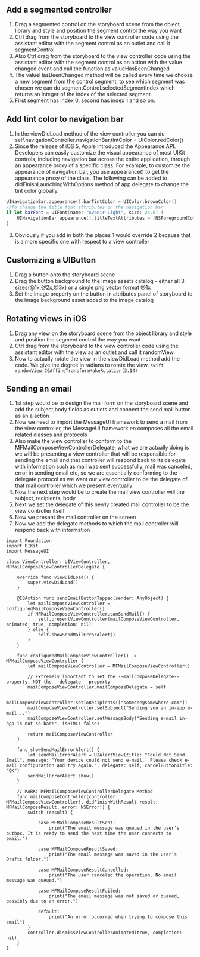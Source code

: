 ## Add a segmented controller

1. Drag a segmented control on the storyboard scene from the object library and style and position the segment control the way you want
2. Ctrl drag from the storyboard to the view controller code using the assistant editor with the segment control as an outlet and call it segmentControl
3. Also Ctrl drag from the storyboard to the view controller code using the assistant editor with the segment control as an action with the value changed event and call the function as valueHasBeenChanged
4. The valueHasBeenChanged method will be called every time we choose a new segment from the control segment, to see which segment was chosen we can do segmentControl.selectedSegmentIndex which returns an integer of the index of the selected segment.
5. First segment has index 0, second has index 1 and so on.

## Add tint color to navigation bar

1. In the viewDidLoad method of the view controller you can do self.navigationController.navigationBar.tintColor = UIColor.redColor()
2. Since the release of iOS 5, Apple introduced the Appearance API. Developers can easily customize the visual appearance of most UIKit controls, including navigation bar across the entire application, through an appearance proxy of a specific class. For example, to customize the appearance of navigation bar, you use appearance() to get the appearance proxy of the class. The following can be added to didFinishLaunchingWithOptions method of app delegate to change the tint color globally.
```swift 
UINavigationBar.appearance().barTintColor = UIColor.brownColor()
//To change the title font attributes on the navigation bar
if let barFont = UIFont(name: "Avenir-Light", size: 24.0) {
    UINavigationBar.appearance().titleTextAttributes = [NSForegroundColorAttributeName:UIColor.whiteColor(), NSFontAttributeName:barFont]
}
```
3. Obviously if you add in both the places 1 would override 2 because that is a more specific one with respect to a view controller

## Customizing a UIButton

1. Drag a button onto the storyboard scene
2. Drag the button background to the image assets catalog - either all 3 sizes(@1x,@2x,@3x) or a single png vector format @1x
3. Set the image property on the button in attributes panel of storyboard to the image background asset added to the image catalog


## Rotating views in iOS
1. Drag any view on the storyboard scene from the object library and style and position the segment control the way you want
2. Ctrl drag from the storyboard to the view controller code using the assistant editor with the view as an outlet and call it randomView
3. Now to actually rotate the view in the viewDidLoad method add the code. We give the degree in radians to rotate the view.
```swift randomView.CGAffineTransformMakeRotation(3.14) ```

## Sending an email
1. 1st step would be to design the mail form on the storyboard scene and add the subject,body fields as outlets and connect the send mail button as an a action
2. Now we need to import the MessageUI framework to send a mail from the view controller, the MessageUI framework en composes all the email related classes and protocols
3. Also make the view controller to conform to the MFMailComposeViewControllerDelegate, what we are actually doing is we will be presenting a view controller that will be responsible for sending the email and that controller will respond back to its delegate with information such as mail was sent successfully, mail was canceled, error in sending email etc, so we are essentially conforming to the delegate protocol as we want our view controller to be the delegate of that mail controller which we present eventually
4. Now the next step would be to create the mail view controller will the subject, recipients, body
5. Next we set the delegate of this newly created mail controller to be the view controller itself
6. Now we present the mail controller on the screen
7. Now we add the delegate methods to which the mail controller will respond back with information
```
import Foundation
import UIKit
import MessageUI
 
class ViewController: UIViewController, MFMailComposeViewControllerDelegate {
    
    override func viewDidLoad() {
        super.viewDidLoad()
    }
    
    @IBAction func sendEmailButtonTapped(sender: AnyObject) {
        let mailComposeViewController = configuredMailComposeViewController()
        if MFMailComposeViewController.canSendMail() {
            self.presentViewController(mailComposeViewController, animated: true, completion: nil)
        } else {
            self.showSendMailErrorAlert()
        }
    }
    
    func configuredMailComposeViewController() -> MFMailComposeViewController {
        let mailComposeViewController = MFMailComposeViewController()

        // Extremely important to set the --mailComposeDelegate-- property, NOT the --delegate-- property
        mailComposeViewController.mailComposeDelegate = self 
        
        mailComposeViewController.setToRecipients(["someone@somewhere.com"])
        mailComposeViewController.setSubject("Sending you an in-app e-mail...")
        mailComposeViewController.setMessageBody("Sending e-mail in-app is not so bad!", isHTML: false)
        
        return mailComposeViewController
    }
    
    func showSendMailErrorAlert() {
        let sendMailErrorAlert = UIAlertView(title: "Could Not Send Email", message: "Your device could not send e-mail.  Please check e-mail configuration and try again.", delegate: self, cancelButtonTitle: "OK")
        sendMailErrorAlert.show()
    }
    
    // MARK: MFMailComposeViewControllerDelegate Method
    func mailComposeController(controller: MFMailComposeViewController!, didFinishWithResult result: MFMailComposeResult, error: NSError!) {
    	switch (result) {
	        
	        case MFMailComposeResultSent:
	            print("The email message was queued in the user’s outbox. It is ready to send the next time the user connects to email.")
	        
	        case MFMailComposeResultSaved:
	            print("The email message was saved in the user’s Drafts folder.")
	        
	        case MFMailComposeResultCancelled:
	            print("The user canceled the operation. No email message was queued.")
	        
	        case MFMailComposeResultFailed:
	            print("The email message was not saved or queued, possibly due to an error.")
	        
	        default:
	            print("An error occurred when trying to compose this email")
	    }
        controller.dismissViewControllerAnimated(true, completion: nil)
    }
}
```

